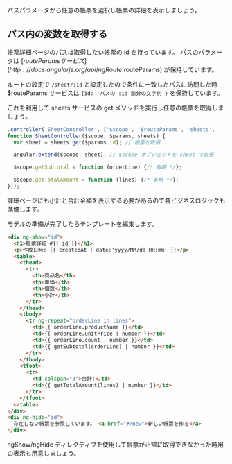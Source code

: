 パスパラメータから任意の帳票を選択し帳票の詳細を表示しましょう。

## パス内の変数を取得する
帳票詳細ページのパスは取得したい帳票の id を持っています。
パスのパラメータは [$routeParams サービス](http://docs.angularjs.org/api/ngRoute.$routeParams) が保持しています。

ルートの設定で `/sheet/:id` と設定したので条件に一致したパスに訪問した時 $routeParams サービスは `{id: 'パスの :id 部分の文字列'}` を保持しています。

これを利用して sheets サービスの get メソッドを実行し任意の帳票を取得しましょう。

```javascript
.controller('SheetController', ['$scope', '$routeParams', 'sheets',
function SheetController($scope, $params, sheets) {
  var sheet = sheets.get($params.id); // 帳票を取得

  angular.extend($scope, sheet); // $scope オブジェクトを sheet で拡張

  $scope.getSubtotal = function (orderLine) {/* 省略 */};

  $scope.getTotalAmount = function (lines) {/* 省略 */};
}]);
```

詳細ページにも小計と合計金額を表示する必要があるので各ビジネスロジックも準備します。

モデルの準備が完了したらテンプレートを編集します。

```html
<div ng-show="id">
  <h1>帳票詳細 #{{ id }}</h1>
  <p>作成日時: {{ createdAt | date:'yyyy/MM/dd HH:mm' }}</p>
  <table>
    <thead>
      <tr>
        <th>商品名</th>
        <th>単価</th>
        <th>個数</th>
        <th>小計</th>
      </tr>
    </thead>
    <tbody>
      <tr ng-repeat="orderLine in lines">
        <td>{{ orderLine.productName }}</td>
        <td>{{ orderLine.unitPrice | number }}</td>
        <td>{{ orderLine.count | number }}</td>
        <td>{{ getSubtotal(orderLine) | number }}</td>
      </tr>
    </tbody>
    <tfoot>
      <tr>
        <td colspan="3">合計:</td>
        <td>{{ getTotalAmount(lines) | number }}</td>
      </tr>
    </tfoot>
  </table>
</div>
<div ng-hide="id">
  存在しない帳票を参照しています。 <a href="#/new">新しい帳票を作る</a>
</div>
```

ngShow/ngHide ディレクティブを使用して帳票が正常に取得できなかった時用の表示も用意しましょう。

<div preview="article.examples.example" hash="sheet/1"></div>
